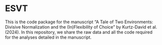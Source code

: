 # ESVT
This is the code package for the manuscript “A Tale of Two Environments: Divisive Normalization and the (In)Flexibility of Choice” by Kurtz-David et al. (2024). In this repository, we share the raw data and all the code required for the analyses detailed in the manuscript. 
